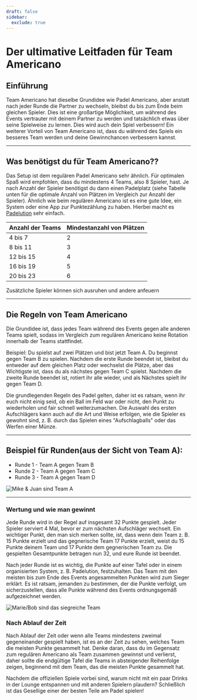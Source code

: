 ```yaml
---
draft: false
sidebar:
  exclude: true
---
```


# Der ultimative Leitfaden für Team Americano

## Einführung
Team Americano hat dieselbe Grundidee wie Padel Americano, aber anstatt nach jeder Runde die Partner zu wechseln, bleibst du bis zum Ende beim gleichen Spieler. Dies ist eine großartige Möglichkeit, um während des Events vertrauter mit deinem Partner zu werden und tatsächlich etwas über seine Spielweise zu lernen. Dies wird auch dein Spiel verbessern! Ein weiterer Vorteil von Team Americano ist, dass du während des Spiels ein besseres Team werden und deine Gewinnchancen verbessern kannst.

---

## Was benötigst du für Team Americano??
Das Setup ist dem regulären Padel Americano sehr ähnlich. Für optimalen Spaß wird empfohlen, dass du mindestens 4 Teams, also 8 Spieler, hast. Je nach Anzahl der Spieler benötigst du dann einen Padelplatz (siehe Tabelle unten für die optimale Anzahl von Plätzen im Vergleich zur Anzahl der Spieler). Ähnlich wie beim regulären Americano ist es eine gute Idee, ein System oder eine App zur Punktezählung zu haben. Hierbei macht es [Padelution](https://www.padelution.com/americano) sehr einfach.

| Anzahl der Teams | Mindestanzahl von Plätzen |
|-----------------|--------------------------|
|      4 bis 7     |             2            |
|     8 bis 11     |             3            |
|     12 bis 15    |             4            |
|     16 bis 19    |             5            |
|     20 bis 23    |             6            |

Zusätzliche Spieler können sich ausruhen und andere anfeuern

---

## Die Regeln von Team Americano
Die Grundidee ist, dass jedes Team während des Events gegen alle anderen Teams spielt, sodass im Vergleich zum regulären Americano keine Rotation innerhalb der Teams stattfindet.

Beispiel: Du spielst auf zwei Plätzen und bist jetzt Team A. Du beginnst gegen Team B zu spielen. Nachdem die erste Runde beendet ist, bleibst du entweder auf dem gleichen Platz oder wechselst die Plätze, aber das Wichtigste ist, dass du als nächstes gegen Team C spielst. Nachdem die zweite Runde beendet ist, rotiert ihr alle wieder, und als Nächstes spielt ihr gegen Team D.

Die grundlegenden Regeln des Padel gelten, daher ist es ratsam, wenn ihr euch nicht einig seid, ob ein Ball im Feld war oder nicht, den Punkt zu wiederholen und fair schnell weiterzumachen. Die Auswahl des ersten Aufschlägers kann auch auf die Art und Weise erfolgen, wie die Spieler es gewohnt sind, z. B. durch das Spielen eines "Aufschlagballs" oder das Werfen einer Münze.

---

## Beispiel für Runden(aus der Sicht von Team A):
- Runde 1 - Team A gegen Team B
- Runde 2 - Team A gegen Team C
- Runde 3 - Team A gegen Team D

![Mike & Juan sind Team A](/de/images/team-americano.png "Mike & Juan sind Team A")

---

### Wertung und wie man gewinnt
Jede Runde wird in der Regel auf insgesamt 32 Punkte gespielt. Jeder Spieler serviert 4 Mal, bevor er zum nächsten Aufschläger wechselt. Ein wichtiger Punkt, den man sich merken sollte, ist, dass wenn dein Team z. B. 15 Punkte erzielt und das gegnerische Team 17 Punkte erzielt, weist du 15 Punkte deinem Team und 17 Punkte dem gegnerischen Team zu. Die gespielten Gesamtpunkte betragen nun 32, und eure Runde ist beendet.

Nach jeder Runde ist es wichtig, die Punkte auf einer Tafel oder in einem organisierten System, z. B. Padelution, festzuhalten. Das Team mit den meisten bis zum Ende des Events angesammelten Punkten wird zum Sieger erklärt. Es ist ratsam, jemanden zu bestimmen, der die Punkte verfolgt, um sicherzustellen, dass alle Punkte während des Events ordnungsgemäß aufgezeichnet werden.

![Marie/Bob sind das siegreiche Team](/de/images/team-americano-scores.png "Marie/Bob sind das siegreiche Team")

### Nach Ablauf der Zeit
Nach Ablauf der Zeit oder wenn alle Teams mindestens zweimal gegeneinander gespielt haben, ist es an der Zeit zu sehen, welches Team die meisten Punkte gesammelt hat. Denke daran, dass du im Gegensatz zum regulären Americano als Team zusammen gewinnst und verlierst, daher sollte die endgültige Tafel die Teams in absteigender Reihenfolge zeigen, beginnend mit dem Team, das die meisten Punkte gesammelt hat.

Nachdem die offiziellen Spiele vorbei sind, warum nicht mit ein paar Drinks in der Lounge entspannen und mit anderen Spielern plaudern? Schließlich ist das Gesellige einer der besten Teile am Padel spielen!